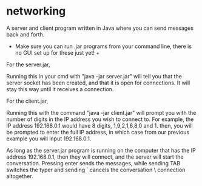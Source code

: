 # networking
A server and client program written in Java where you can send messages back and forth.

+ Make sure you can run .jar programs from your command line, there is no GUI set up for these just yet! +

For the server.jar,

Running this in your cmd with "java -jar server.jar" will tell you that
the server socket has been created, and that it is open for connections.
It will stay this way until it receives a connection.

For the client.jar,

Running this with the command "java -jar client.jar" will prompt you with
the number of digits in the IP address you wish to connect to. For example,
the IP address 192.168.0.1 would have 8 digits, 1,9,2,1,6,8,0 and 1. then,
you will be prompted to enter the full IP address, in which case from our
previous example you will input 192.168.0.1. 

As long as the server.jar program is running on the computer that has 
the IP address 192.168.0.1, then they will connect, and the server will 
start the conversation. Pressing enter sends the messages, while sending 
TAB switches the typer and sending ` cancels the conversation \ 
connection altogether.
